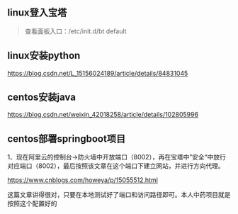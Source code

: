 ## linux登入宝塔

> 查看面板入口：/etc/init.d/bt default

## linux安装python

https://blog.csdn.net/L_15156024189/article/details/84831045

## centos安装java

https://blog.csdn.net/weixin_42018258/article/details/102805996

## centos部署springboot项目

1、现在阿里云的控制台->防火墙中开放端口（8002），再在宝塔中”安全“中放行对应端口（8002），最后按照该文章在这个端口下建立网站，并进行方向代理。

https://www.cnblogs.com/howeya/p/15055512.html

这篇文章讲得很对，只要在本地测试好了端口和访问路径即可。本人中药项目就是按照这个配置好的
